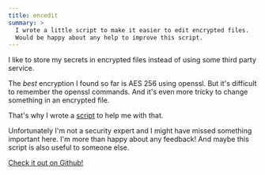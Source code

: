 ```yaml
---
title: encedit
summary: >
  I wrote a little script to make it easier to edit encrypted files.
  Would be happy about any help to improve this script.
---
```


I like to store my secrets in encrypted files instead of using some third party service.

The _best_ encryption I found so far is AES 256 using openssl.
But it's difficult to remember the openssl commands. And it's even more tricky to change something in an encrypted file.

That's why I wrote a [script](https://github.com/jorinvo/encedit/blob/master/encedit) to help me with that.


Unfortunately I'm not a security expert and I might have missed something important here.
I'm more than happy about any feedback! And maybe this script is also useful to someone else.

[Check it out on Github!](https://github.com/jorinvo/encedit)
